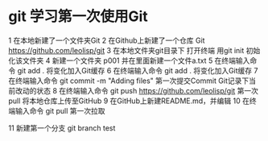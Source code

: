 # git 学习第一次使用Git
1 在本地新建了一个文件夹Git
2 在Github上新建了一个仓库 Git  https://github.com/leolisp/git
3 在本地文件夹git目录下 打开终端 用git init 初始化该文件夹
4 新建一个文件夹 p001 并在里面新建一个文件a.txt
5 在终端输入命令 git add .  将变化加入Git缓存
6 在终端输入命令 git add .  将变化加入Git缓存
7 在终端输入命令 git commit -m "Adding files" 第一次提交Commit Git记录下当前改动的状态
8 在终端输入命令 git push  https://github.com/leolisp/git  第一次 pull 将本地仓库上传至GitHub
9 在GitHub上新建README.md，并编辑 
10 在终端输入命令 git pull 第一次拉取 


11 新建第一个分支  git branch test
